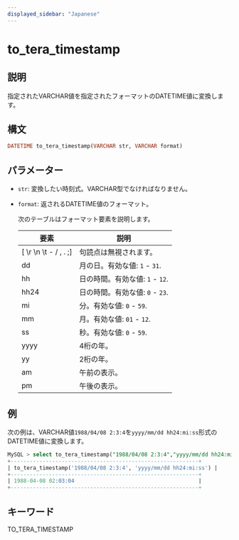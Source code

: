 ```yaml
---
displayed_sidebar: "Japanese"
---
```


# to_tera_timestamp

## 説明

指定されたVARCHAR値を指定されたフォーマットのDATETIME値に変換します。

## 構文

```Haskell
DATETIME to_tera_timestamp(VARCHAR str, VARCHAR format)
```

## パラメーター

- `str`: 変換したい時刻式。VARCHAR型でなければなりません。

- `format`: 返されるDATETIME値のフォーマット。

  次のテーブルはフォーマット要素を説明します。

  | **要素**              | **説明**                             |
  | --------------------- | ------------------------------------------- |
  | [ \r \n \t - / , . ;] | 句読点は無視されます。         |
  | dd                    | 月の日。有効な値: `1` - `31`. |
  | hh                    | 日の時間。有効な値: `1` - `12`.  |
  | hh24                  | 日の時間。有効な値: `0` - `23`.  |
  | mi                    | 分。有効な値: `0` - `59`.           |
  | mm                    | 月。有効な値: `01` - `12`.           |
  | ss                    | 秒。有効な値: `0` - `59`.           |
  | yyyy                  | 4桁の年。                               |
  | yy                    | 2桁の年。                               |
  | am                    | 午前の表示。                         |
  | pm                    | 午後の表示。                         |

## 例

次の例は、VARCHAR値`1988/04/08 2:3:4`を`yyyy/mm/dd hh24:mi:ss`形式のDATETIME値に変換します。

```SQL
MySQL > select to_tera_timestamp("1988/04/08 2:3:4","yyyy/mm/dd hh24:mi:ss");
+-----------------------------------------------------------+
| to_tera_timestamp('1988/04/08 2:3:4', 'yyyy/mm/dd hh24:mi:ss') |
+-----------------------------------------------------------+
| 1988-04-08 02:03:04                                       |
+-----------------------------------------------------------+
```

## キーワード

TO_TERA_TIMESTAMP